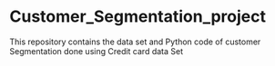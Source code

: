 # Customer_Segmentation_project
This repository contains the data set and Python code of customer Segmentation done using Credit card data Set
